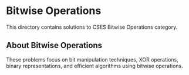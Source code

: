 # Bitwise Operations

This directory contains solutions to CSES Bitwise Operations category.

## About Bitwise Operations
These problems focus on bit manipulation techniques, XOR operations, binary representations, and efficient algorithms using bitwise operations.

